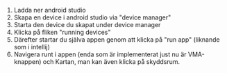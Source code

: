 1. Ladda ner android studio
2. Skapa en device i android studio via "device manager"
3. Starta den device du skapat under device manager
4. Klicka på fliken "running devices"
5. Därefter startar du själva appen genom att klicka på "run app" (liknande som i intellij)
6. Navigera runt i appen (enda som är implementerat just nu är VMA-knappen) och Kartan, man kan även klicka på skyddsrum.
